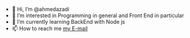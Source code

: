 - 👋 Hi, I’m @ahmedazadi
- 👀 I’m interested in Programming in general and Front End in particular
- 🌱 I’m currently learning BackEnd with Node js
- 📫 How to reach me [my E-mail](mailto:ahmedazad750@gmail.com)


<!---
ahmedazadi/ahmedazadi is a ✨ special ✨ repository because its `README.md` (this file) appears on your GitHub profile.
You can click the Preview link to take a look at your changes.
--->
